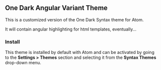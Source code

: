 ## One Dark Angular Variant Theme

This is a customized version of the One Dark Syntax theme for Atom.

It will contain angular highlighting for html templates, eventually...

### Install

This theme is installed by default with Atom and can be activated by going to the __Settings > Themes__ section and selecting it from the __Syntax Themes__ drop-down menu.
